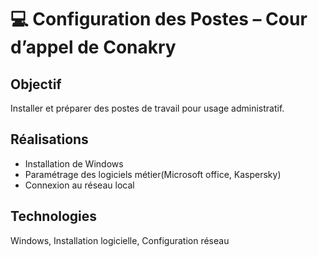 # 💻 Configuration des Postes – Cour d’appel de Conakry

## Objectif
Installer et préparer des postes de travail pour usage administratif.

## Réalisations
- Installation de Windows
- Paramétrage des logiciels métier(Microsoft office, Kaspersky)
- Connexion au réseau local

## Technologies
Windows, Installation logicielle, Configuration réseau
